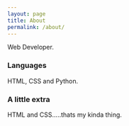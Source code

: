 ```yaml
---
layout: page
title: About
permalink: /about/
---
```


Web Developer.

### Languages

HTML, CSS and Python.

### A little extra

HTML and CSS.....thats my kinda thing.

